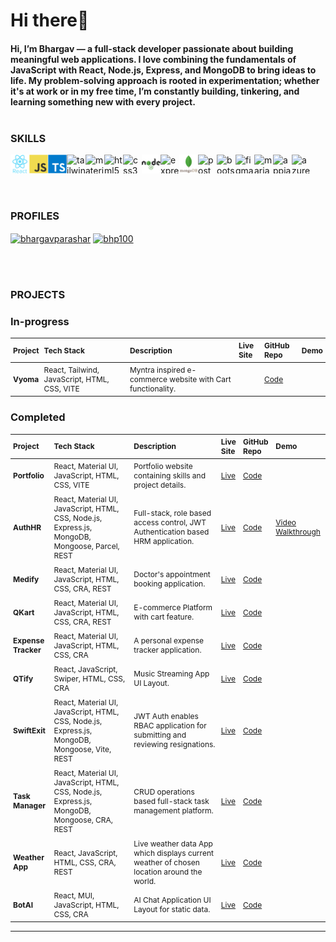 <h1 align="left">Hi there👋</h1>
<h4 align="left">
  Hi, I’m Bhargav — a full-stack developer passionate about building meaningful web applications. I love combining the fundamentals of JavaScript with React, Node.js, Express, and MongoDB to bring ideas to life. My problem-solving approach is rooted in experimentation; whether it's at work or in my free time, I’m constantly building, tinkering, and learning something new with every project.
  </br></br>
<h3>SKILLS</h3>
</h4>

<p align="left">
  <a href="https://reactjs.org/" target="_blank" rel="noreferrer" style="text-decoration:none">
    <img
      align="left"
      src="https://raw.githubusercontent.com/devicons/devicon/master/icons/react/react-original-wordmark.svg"
      alt="react"
      width="30"
      height="30"
     />
  </a>

   <a href="https://developer.mozilla.org/en-US/docs/Web/JavaScript" target="_blank" rel="noreferrer"  style="text-decoration:none">
    <img
      align="left"
      src="https://raw.githubusercontent.com/devicons/devicon/master/icons/javascript/javascript-original.svg"
      alt="javascript"
      width="30"
      height="30"
    />
  </a>

  <a href="https://www.typescriptlang.org/" target="_blank" rel="noreferrer"  style="text-decoration:none">
    <img
      align="left"
      src="https://raw.githubusercontent.com/devicons/devicon/master/icons/typescript/typescript-original.svg"
      alt="typescript"
      width="30"
      height="30"
    />
  </a>

  <a href="https://tailwindcss.com/" target="_blank" rel="noreferrer" style="text-decoration:none"> 
  <img 
    align="left"
    src="https://www.vectorlogo.zone/logos/tailwindcss/tailwindcss-icon.svg" 
    alt="tailwind" 
    width="30"
    height="30"
    /> 
  </a> 

  <a href="https://mui.com/material-ui/" target="_blank" rel="noreferrer" style="text-decoration:none"> 
  <img 
    align="left"
    src="https://img.icons8.com/?size=100&id=gFw7X5Tbl3ss&format=png&color=000000" 
    alt="material UI" 
    width="30"
    height="30"
    /> 
  </a> 

   <a href="https://www.w3.org/html/" target="_blank" rel="noreferrer"  style="text-decoration:none">
    <img
      align="left"
      src="https://upload.wikimedia.org/wikipedia/commons/8/82/Devicon-html5-plain.svg"
      alt="html5"
      width="30"
      height="30"
    />
  </a>

  <a href="https://www.w3schools.com/css/" target="_blank" rel="noreferrer"  style="text-decoration:none">
    <img
      align="left"
      src="https://upload.wikimedia.org/wikipedia/commons/6/62/CSS3_logo.svg"
      alt="css3"
      width="30"
      height="30"
    />
  </a>

  <a href="https://nodejs.org" target="_blank" rel="noreferrer" style="text-decoration:none"> 
  <img 
    align="left"
    src="https://raw.githubusercontent.com/devicons/devicon/master/icons/nodejs/nodejs-original-wordmark.svg" 
    alt="nodejs" 
    width="30" 
    height="30"
  /> 
  </a>

 <a href="https://expressjs.com" target="_blank" rel="noreferrer" style="text-decoration:none"> 
  <img 
    align="left"
    src="https://w7.pngwing.com/pngs/925/447/png-transparent-express-js-node-js-javascript-mongodb-node-js-text-trademark-logo.png" 
    alt="express" 
    width="30"
    height="30"
    /> 
  </a> 

  <a href="https://www.mongodb.com/" target="_blank" rel="noreferrer" style="text-decoration:none"> 
  <img 
    align="left"
    src="https://raw.githubusercontent.com/devicons/devicon/master/icons/mongodb/mongodb-original-wordmark.svg" 
    alt="mongodb" 
    width="30" 
    height="30"
    />
   </a>

 <a href="https://postman.com" target="_blank" rel="noreferrer" style="text-decoration:none"> 
  <img 
    align="left"
    src="https://icon.icepanel.io/Technology/svg/Postman.svg" 
    alt="postman" 
    width="30" 
    height="30"
    />
   </a>
   
  <a href="https://getbootstrap.com" target="_blank" rel="noreferrer"  style="text-decoration:none">
    <img
      align="left"
      src="https://upload.wikimedia.org/wikipedia/commons/b/b2/Bootstrap_logo.svg"
      alt="bootstrap"
      width="30"
      height="30"
    />
  </a>

  <a href="https://www.figma.com/" target="_blank" rel="noreferrer"  style="text-decoration:none">
    <img
      align="left"
      src="https://upload.wikimedia.org/wikipedia/commons/3/33/Figma-logo.svg"
      alt="figma"
      width="30"
      height="30"
    />
  </a>

  <a href="https://mariadb.org/" target="_blank" rel="noreferrer"  style="text-decoration:none">
    <img
      align="left"
      src="https://www.vectorlogo.zone/logos/mariadb/mariadb-icon.svg"
      alt="mariadb"
      width="30"
      height="30"
    />
  </a>
  
  <a href="https://appian.com/" target="_blank" rel="noreferrer" style="text-decoration:none"> 
   <img 
     align="left"
     src="https://upload.wikimedia.org/wikipedia/en/9/93/Appian_Logo.svg" 
     alt="appian" 
     width="30" 
     height="30"
     /> 
    </a>
    
   
  <a href="https://azure.microsoft.com/en-in/" target="_blank" rel="noreferrer"  style="text-decoration:none">
    <img
      align="left"
      src="https://www.vectorlogo.zone/logos/microsoft_azure/microsoft_azure-icon.svg"
      alt="azure"
      width="30"
      height="30"
    />
  </a>
</br>

</p>
</br>
</br>
<h3>PROFILES</h3>
<p align="left">
  <a href="https://linkedin.com/in/bhargavparashar" target="_blank">
    <img
      align="center"
      src="https://raw.githubusercontent.com/rahuldkjain/github-profile-readme-generator/master/src/images/icons/Social/linked-in-alt.svg"
      alt="bhargavparashar"
      height="25"
      width="35"
  /></a>


  <a href="https://leetcode.com/u/bhp100/" target="_blank" >
    <img 
      align="center" 
      src="https://raw.githubusercontent.com/rahuldkjain/github-profile-readme-generator/master/src/images/icons/Social/leet-code.svg" 
      alt="bhp100" 
      height="25"
      width="35" 
    /></a>
    </p>
</br>
</br>

<h3>PROJECTS</h3>
<h3>In-progress</h3>
<table style="font-size: 12px; border-collapse: collapse;">
  <thead>
    <tr>
      <th style="padding: 4px; text-align: left;">Project</th>
      <th style="padding: 4px; text-align: left;">Tech Stack</th>
      <th style="padding: 4px; text-align: left;">Description</th>
      <th style="padding: 4px; text-align: left;">Live Site</th>
      <th style="padding: 4px; text-align: left;">GitHub Repo</th>
      <th style="padding: 4px; text-align: left;">Demo</th>
    </tr>
  </thead>
  <tbody>
     <tr>
      <td style="padding: 4px;"><b>Vyoma</b></td>
      <td style="padding: 4px;">React, Tailwind, JavaScript, HTML, CSS, VITE</td>
      <td style="padding: 4px;">Myntra inspired e-commerce website with Cart functionality.</td>
      <td style="padding: 4px;"><a href="" target="_blank"></a></td>
      <td style="padding: 4px;"><a href="https://github.com/bhargav-parashar/vyoma" target="_blank">Code</a></td>
      <td style="padding: 4px;"></td>
    </tr>
   
  </tbody>
</table>
<h3>Completed</h3>
<table style="font-size: 12px; border-collapse: collapse;">
  <thead>
    <tr>
      <th style="padding: 4px; text-align: left;">Project</th>
      <th style="padding: 4px; text-align: left;">Tech Stack</th>
      <th style="padding: 4px; text-align: left;">Description</th>
      <th style="padding: 4px; text-align: left;">Live Site</th>
      <th style="padding: 4px; text-align: left;">GitHub Repo</th>
      <th style="padding: 4px; text-align: left;">Demo</th>
    </tr>
  </thead>
  <tbody>
     <tr>
      <td style="padding: 4px;"><b>Portfolio</b></td>
      <td style="padding: 4px;">React, Material UI, JavaScript, HTML, CSS, VITE</td>
      <td style="padding: 4px;">Portfolio website containing skills and project details.</td>
      <td style="padding: 4px;"><a href="https://portfolio-five-flame-44.vercel.app/" target="_blank">Live</a></td>
      <td style="padding: 4px;"><a href="https://github.com/bhargav-parashar/portfolio" target="_blank">Code</a></td>
      <td style="padding: 4px;"></td>
    </tr>
    <tr>
      <td style="padding: 4px;"><b>AuthHR</b></td>
      <td style="padding: 4px;">React, Material UI, JavaScript, HTML, CSS, Node.js, Express.js, MongoDB, Mongoose, Parcel, REST</td>
      <td style="padding: 4px;">Full-stack, role based access control, JWT Authentication based HRM application.</td>
      <td style="padding: 4px;"><a href="https://auth-hr.vercel.app/" target="_blank">Live</a></td>
      <td style="padding: 4px;"><a href="https://github.com/bhargav-parashar/auth-HR" target="_blank">Code</a></td>
      <td style="padding: 4px;"><a href="https://www.youtube.com/watch?v=VHpn7cg2_lQ" target="_blank">Video Walkthrough</a></td>
    </tr>
    <tr>
      <td style="padding: 4px;"><b>Medify</b></td>
      <td style="padding: 4px;">React, Material UI, JavaScript, HTML, CSS, CRA, REST</td>
      <td style="padding: 4px;">Doctor's appointment booking application.</td>
      <td style="padding: 4px;"><a href="https://medify-bice-ten.vercel.app/" target="_blank">Live</a></td>
      <td style="padding: 4px;"><a href="https://github.com/bhargav-parashar/medify" target="_blank">Code</a></td>
      <td style="padding: 4px;"></td>
    </tr>
    <tr>
      <td style="padding: 4px;"><b>QKart</b></td>
      <td style="padding: 4px;">React, Material UI, JavaScript, HTML, CSS, CRA, REST</td>
      <td style="padding: 4px;">E-commerce Platform with cart feature.</td>
      <td style="padding: 4px;"><a href="https://qkart-frontend-fxws968e5-bhargav-parashars-projects.vercel.app/" target="_blank">Live</a></td>
      <td style="padding: 4px;"><a href="https://github.com/bhargav-parashar/bhargavparashar99-ME_QKART_FRONTEND_V2" target="_blank">Code</a></td>
      <td style="padding: 4px;"></td>
    </tr>
    <tr>
      <td style="padding: 4px;"><b>Expense Tracker</b></td>
      <td style="padding: 4px;">React, Material UI, JavaScript, HTML, CSS, CRA</td>
      <td style="padding: 4px;">A personal expense tracker application.</td>
      <td style="padding: 4px;"><a href="https://expense-tracker-rose-nine.vercel.app/" target="_blank">Live</a></td>
      <td style="padding: 4px;"><a href="https://github.com/bhargav-parashar/expense-tracker" target="_blank">Code</a></td>
      <td style="padding: 4px;"></td>
    </tr>
    <tr>
      <td style="padding: 4px;"><b>QTify</b></td>
      <td style="padding: 4px;">React, JavaScript, Swiper, HTML, CSS, CRA</td>
      <td style="padding: 4px;">Music Streaming App UI Layout.</td>
      <td style="padding: 4px;"><a href="https://qtify-seven-iota.vercel.app/" target="_blank">Live</a></td>
      <td style="padding: 4px;"><a href="https://github.com/bhargav-parashar/L-square-QTify" target="_blank">Code</a></td>
      <td style="padding: 4px;"></td>
    </tr>
    <tr>
      <td style="padding: 4px;"><b>SwiftExit</b></td>
      <td style="padding: 4px;">React, Material UI, JavaScript, HTML, CSS, Node.js, Express.js, MongoDB, Mongoose, Vite, REST</td>
      <td style="padding: 4px;">JWT Auth enables RBAC application for submitting and reviewing resignations.</td>
      <td style="padding: 4px;"><a href="https://swift-exit-frontend.vercel.app/" target="_blank">Live</a></td>
      <td style="padding: 4px;"><a href="https://github.com/bhargav-parashar/swift-exit-fullstack-app" target="_blank">Code</a></td>
      <td style="padding: 4px;"></td>
    </tr>
    <tr>
      <td style="padding: 4px;"><b>Task Manager</b></td>
      <td style="padding: 4px;">React, Material UI, JavaScript, HTML, CSS, Node.js, Express.js, MongoDB, Mongoose, CRA, REST</td>
      <td style="padding: 4px;">CRUD operations based full-stack task management platform.</td>
      <td style="padding: 4px;"><a href="https://task-manager-frontend-green.vercel.app/" target="_blank">Live</a></td>
      <td style="padding: 4px;"><a href="https://github.com/bhargav-parashar/task-manager-fullstack" target="_blank">Code</a></td>
      <td style="padding: 4px;"></td>
    </tr>
    <tr>
      <td style="padding: 4px;"><b>Weather App</b></td>
      <td style="padding: 4px;">React, JavaScript, HTML, CSS, CRA, REST</td>
      <td style="padding: 4px;">Live weather data App which displays current weather of chosen location around the world.</td>
      <td style="padding: 4px;"><a href="https://weather-app-eight-swart-30.vercel.app/" target="_blank">Live</a></td>
      <td style="padding: 4px;"><a href="https://github.com/bhargav-parashar/weather-app" target="_blank">Code</a></td>
      <td style="padding: 4px;"></td>
    </tr>
    <tr>
      <td style="padding: 4px;"><b>BotAI</b></td>
      <td style="padding: 4px;">React, MUI, JavaScript, HTML, CSS, CRA</td>
      <td style="padding: 4px;">AI Chat Application UI Layout for static data.</td>
      <td style="padding: 4px;"><a href="https://bot-ai-lime.vercel.app/" target="_blank">Live</a></td>
      <td style="padding: 4px;"><a href="https://github.com/bhargav-parashar/bot-ai" target="_blank">Code</a></td>
      <td style="padding: 4px;"></td>
    </tr>
  </tbody>
</table>
<hr >








